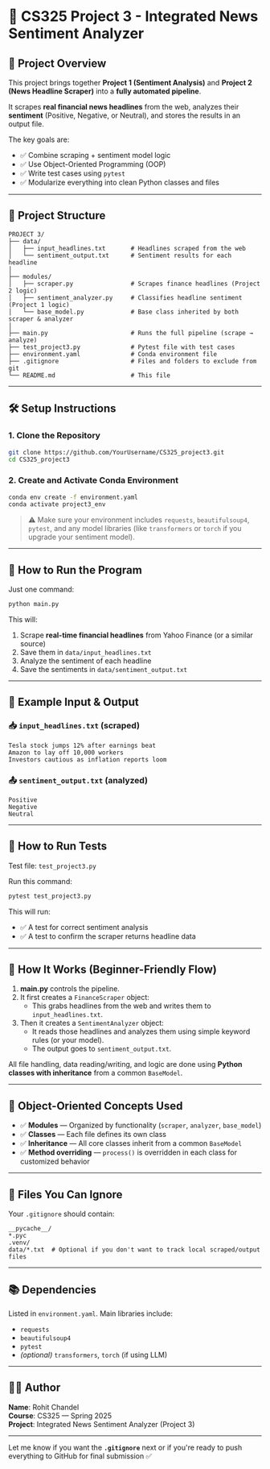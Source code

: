 # 🧠 CS325 Project 3 - Integrated News Sentiment Analyzer

## 📌 Project Overview

This project brings together **Project 1 (Sentiment Analysis)** and **Project 2 (News Headline Scraper)** into a **fully automated pipeline**.

It scrapes **real financial news headlines** from the web, analyzes their **sentiment** (Positive, Negative, or Neutral), and stores the results in an output file.

The key goals are:

- ✅ Combine scraping + sentiment model logic
- ✅ Use Object-Oriented Programming (OOP)
- ✅ Write test cases using `pytest`
- ✅ Modularize everything into clean Python classes and files

---

## 📁 Project Structure

```
PROJECT 3/
├── data/
│   ├── input_headlines.txt       # Headlines scraped from the web
│   └── sentiment_output.txt      # Sentiment results for each headline
│
├── modules/
│   ├── scraper.py                # Scrapes finance headlines (Project 2 logic)
│   ├── sentiment_analyzer.py     # Classifies headline sentiment (Project 1 logic)
│   └── base_model.py             # Base class inherited by both scraper & analyzer
│
├── main.py                       # Runs the full pipeline (scrape → analyze)
├── test_project3.py              # Pytest file with test cases
├── environment.yaml              # Conda environment file
├── .gitignore                    # Files and folders to exclude from git
└── README.md                     # This file
```

---

## 🛠️ Setup Instructions

### 1. Clone the Repository

```bash
git clone https://github.com/YourUsername/CS325_project3.git
cd CS325_project3
```

### 2. Create and Activate Conda Environment

```bash
conda env create -f environment.yaml
conda activate project3_env
```

> ⚠️ Make sure your environment includes `requests`, `beautifulsoup4`, `pytest`, and any model libraries (like `transformers` or `torch` if you upgrade your sentiment model).

---

## 🚀 How to Run the Program

Just one command:

```bash
python main.py
```

This will:

1. Scrape **real-time financial headlines** from Yahoo Finance (or a similar source)
2. Save them in `data/input_headlines.txt`
3. Analyze the sentiment of each headline
4. Save the sentiments in `data/sentiment_output.txt`

---

## 💬 Example Input & Output

### 📥 `input_headlines.txt` (scraped)

```
Tesla stock jumps 12% after earnings beat
Amazon to lay off 10,000 workers
Investors cautious as inflation reports loom
```

### 📤 `sentiment_output.txt` (analyzed)

```
Positive
Negative
Neutral
```

---

## 🧪 How to Run Tests

Test file: `test_project3.py`

Run this command:

```bash
pytest test_project3.py
```

This will run:

- ✅ A test for correct sentiment analysis
- ✅ A test to confirm the scraper returns headline data

---

## 🔧 How It Works (Beginner-Friendly Flow)

1. **main.py** controls the pipeline.
2. It first creates a `FinanceScraper` object:
   - This grabs headlines from the web and writes them to `input_headlines.txt`.
3. Then it creates a `SentimentAnalyzer` object:
   - It reads those headlines and analyzes them using simple keyword rules (or your model).
   - The output goes to `sentiment_output.txt`.

All file handling, data reading/writing, and logic are done using **Python classes with inheritance** from a common `BaseModel`.

---

## 🧱 Object-Oriented Concepts Used

- ✅ **Modules** — Organized by functionality (`scraper`, `analyzer`, `base_model`)
- ✅ **Classes** — Each file defines its own class
- ✅ **Inheritance** — All core classes inherit from a common `BaseModel`
- ✅ **Method overriding** — `process()` is overridden in each class for customized behavior

---

## 📄 Files You Can Ignore

Your `.gitignore` should contain:

```
__pycache__/
*.pyc
.venv/
data/*.txt  # Optional if you don't want to track local scraped/output files
```

---

## 📚 Dependencies

Listed in `environment.yaml`. Main libraries include:

- `requests`
- `beautifulsoup4`
- `pytest`
- _(optional)_ `transformers`, `torch` (if using LLM)

---

## 👨‍💻 Author

**Name**: Rohit Chandel  
**Course**: CS325 — Spring 2025  
**Project**: Integrated News Sentiment Analyzer (Project 3)

---

Let me know if you want the **`.gitignore`** next or if you're ready to push everything to GitHub for final submission ✅
